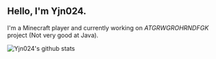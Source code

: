 ## Hello, I'm Yjn024.

I'm a Minecraft player and currently working on *ATGRWGROHRNDFGK* project (Not very good at Java).

![Yjn024's github stats](https://github-readme-stats.vercel.app/api?username=jieningyu&show_icons=true&title_color=e3712b&text_color=24292f&icon_color=e3712b)
